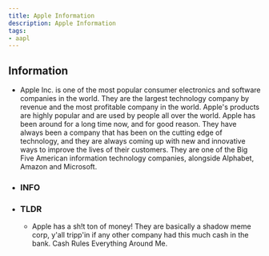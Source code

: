 ```yaml
---
title: Apple Information
description: Apple Information
tags:
- aapl
---
```


## Information

- Apple Inc. is one of the most popular consumer electronics and software companies in the world. They are the largest technology company by revenue and the most profitable company in the world. Apple's products are highly popular and are used by people all over the world. Apple has been around for a long time now, and for good reason. They have always been a company that has been on the cutting edge of technology, and they are always coming up with new and innovative ways to improve the lives of their customers. They are one of the Big Five American information technology companies, alongside Alphabet, Amazon and Microsoft.

- ### INFO
  
- ### TLDR

  - Apple has a sh!t ton of money! They are basically a shadow meme corp, y'all tripp'in if any other company had this much cash in the bank. Cash Rules Everything Around Me.
